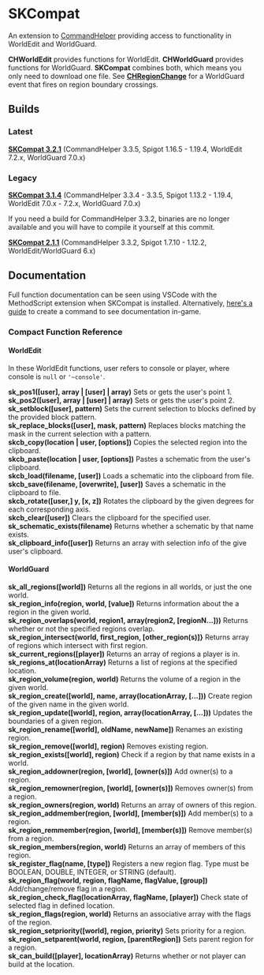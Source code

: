 # SKCompat

An extension to [CommandHelper](https://github.com/EngineHub/CommandHelper) providing access to functionality in WorldEdit and WorldGuard.

**CHWorldEdit** provides functions for WorldEdit. **CHWorldGuard** provides functions for WorldGuard. **SKCompat** combines both, which means you only need to download one file.
See **[CHRegionChange](https://letsbuild.net/jenkins/job/CHRegionChange/)** for a WorldGuard event that fires on region boundary crossings.

## Builds

### Latest

**[SKCompat 3.2.1](https://letsbuild.net/jenkins/job/SKCompat/lastSuccessfulBuild/)** (CommandHelper 3.3.5, Spigot 1.16.5 - 1.19.4, WorldEdit 7.2.x, WorldGuard 7.0.x)

### Legacy

**[SKCompat 3.1.4](https://letsbuild.net/jenkins/job/SKCompat/48/)** (CommandHelper 3.3.4 - 3.3.5, Spigot 1.13.2 - 1.19.4, WorldEdit 7.0.x - 7.2.x, WorldGuard 7.0.x)

If you need a build for CommandHelper 3.3.2, binaries are no longer available and you will have to compile it yourself at this commit.

**[SKCompat 2.1.1](https://github.com/jb-aero/SKCompat/commit/058a9fd2bf812af7b76516d751edf89ce95936c3)** (CommandHelper 3.3.2, Spigot 1.7.10 - 1.12.2, WorldEdit/WorldGuard 6.x)

## Documentation

Full function documentation can be seen using VSCode with the MethodScript extension when SKCompat is installed.
Alternatively, [here's a guide](https://github.com/jb-aero/SKCompat/blob/master/DOCUMENTATION.md) to create a command to
see documentation in-game.

### Compact Function Reference
#### WorldEdit

In these WorldEdit functions, user refers to console or player, where console is `null` or `'~console'`.

**sk_pos1([user], array | [user] | array)** Sets or gets the user's point 1.  
**sk_pos2([user], array | [user] | array)** Sets or gets the user's point 2.  
**sk_setblock([user], pattern)** Sets the current selection to blocks defined by the provided block pattern.  
**sk_replace_blocks([user], mask, pattern)** Replaces blocks matching the mask in the current selection with a pattern.  
**skcb_copy(location | user, [options])** Copies the selected region into the clipboard.  
**skcb_paste(location | user, [options])** Pastes a schematic from the user's clipboard.  
**skcb_load(filename, [user])** Loads a schematic into the clipboard from file.  
**skcb_save(filename, [overwrite], [user])** Saves a schematic in the clipboard to file.  
**skcb_rotate([user,] y, [x, z])** Rotates the clipboard by the given degrees for each corresponding axis.  
**skcb_clear([user])** Clears the clipboard for the specified user.  
**sk_schematic_exists(filename)** Returns whether a schematic by that name exists.  
**sk_clipboard_info([user])** Returns an array with selection info of the give user's clipboard.

#### WorldGuard

**sk_all_regions([world])** Returns all the regions in all worlds, or just the one world.  
**sk_region_info(region, world, [value])** Returns information about the a region in the given world.  
**sk_region_overlaps(world, region1, array(region2, [regionN...]))** Returns whether or not the specified regions overlap.  
**sk_region_intersect(world, first_region, [other_region(s)]}** Returns array of regions which intersect with first region.  
**sk_current_regions([player])** Returns an array of regions a player is in.  
**sk_regions_at(locationArray)** Returns a list of regions at the specified location.  
**sk_region_volume(region, world)** Returns the volume of a region in the given world.  
**sk_region_create([world], name, array(locationArray, [...]))** Create region of the given name in the given world.  
**sk_region_update([world], region, array(locationArray, [...]))** Updates the boundaries of a given region.  
**sk_region_rename([world], oldName, newName])** Renames an existing region.  
**sk_region_remove([world], region)** Removes existing region.  
**sk_region_exists([world], region)** Check if a region by that name exists in a world.  
**sk_region_addowner(region, [world], [owner(s)])** Add owner(s) to a region.  
**sk_region_remowner(region, [world], [owner(s)])** Removes owner(s) from a region.  
**sk_region_owners(region, world)** Returns an array of owners of this region.  
**sk_region_addmember(region, [world], [member(s)])** Add member(s) to a region.  
**sk_region_remmember(region, [world], [member(s)])** Remove member(s) from a region.  
**sk_region_members(region, world)** Returns an array of members of this region.  
**sk_register_flag(name, [type])** Registers a new region flag. Type must be BOOLEAN, DOUBLE, INTEGER, or STRING (default).  
**sk_region_flag(world, region, flagName, flagValue, [group])** Add/change/remove flag in a region.  
**sk_region_check_flag(locationArray, flagName, [player])** Check state of selected flag in defined location.  
**sk_region_flags(region, world)** Returns an associative array with the flags of the region.  
**sk_region_setpriority([world], region, priority)** Sets priority for a region.  
**sk_region_setparent(world, region, [parentRegion])** Sets parent region for a region.  
**sk_can_build([player], locationArray)** Returns whether or not player can build at the location.
